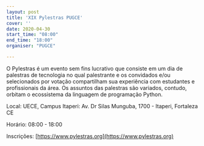 ```yaml
---
layout: post
title: 'XIX Pylestras PUGCE'
cover: ''
date: 2020-04-30
start_time: "08:00"
end_time: "18:00"
organiser: "PUGCE"

---
```


O Pylestras é um evento sem fins lucrativo que consiste em um​ dia de palestras de tecnologia no qual palestrante e os convidados e/ou selecionados por votação compartilham sua experiência com estudantes e profissionais da área. Os assuntos das palestras são variados, contudo, orbitam o ecossistema da linguagem de programação​ Python.

Local: UECE, Campus Itaperi: Av. Dr Silas Munguba, 1700 - Itaperi, Fortaleza CE

Horário: 08:00 - 18:00

Inscrições: [https://www.pylestras.org](https://www.pylestras.org)